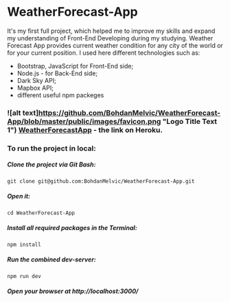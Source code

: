 # WeatherForecast-App

It's my first full project, which helped me to improve my skills and expand my understanding of Front-End Developing during my studying.
Weather Forecast App provides current weather condition for any city of the world or for your current position.
I used here different technologies such as:

- Bootstrap, JavaScript for Front-End side;
- Node.js - for Back-End side;
- Dark Sky API;
- Mapbox API;
- different useful npm packeges



### ![alt text]https://github.com/BohdanMelvic/WeatherForecast-App/blob/master/public/images/favicon.png "Logo Title Text 1") [WeatherForecastApp](https://melvic-weather-forecast.herokuapp.com/ ) - the link on Heroku.

### To run the project in local:
##### Clone the project via Git Bash: 
```
git clone git@github.com:BohdanMelvic/WeatherForecast-App.git
```

##### Open it:
```
cd WeatherForecast-App
```

##### Install all required packages in the Terminal:
```
npm install
```

##### Run the combined dev-server:
```
npm run dev
```

##### Open your browser at http://localhost:3000/
<br>

